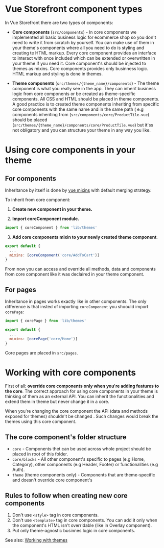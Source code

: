 # Vue Storefront component types
In Vue Storefront there are two types of components:

* <strong>Core components</strong> (`src/components`) - In core components we implemented all basic business logic for ecommerce shop so you don't need to write it from scratch by yourself. You can make use of them in your theme's components where all you need to do is styling and creating te HTML markup. Every core component provides an interface to interact with once included which can be extended or overwritten in your theme if you need it. Core component's should be injected to themes as mixins. Core components provides only businness logic. HTML markup and styling is done in themes.

* <strong>Theme components</strong> (`src/themes/{theme_name}/components`) - The theme component is what you really see in the app. They can inherit business logic from core components or be created as theme-specific components. All CSS and HTML should be placed in theme components. A good practice is to created theme components inheriting from specific core components with the same name and in the same path ( e.g components inheriting from (`src/components/core/ProductTile.vue`) should be placed  (`src/themes/{theme_name}/components/core/ProductTile.vue`) but it'ss not obligatory and you can structure your theme in any way you like.

# Using core components in your theme

## For components
Inheritance by itself is done by [vue mixins](https://vuejs.org/v2/guide/mixins.html) with default merging strategy.

To inherit from core component:

1. <strong>Create new component in your theme. </strong> 

2. <strong>Import coreComponent module.</strong>
```javascript
import { coreComponent } from 'lib/themes'
```
3. <strong>Add core components mixin to your newly created theme component</strong>.
```javascript
export default {
  ...
  mixins: [coreComponent('core/AddToCart')]
}
```
From now you can access and override all methods, data and components from core component like it was declaired in your theme component.


## For pages

Inheritance in pages works exactly like in other components. The only difference is that insted of importing `coreComponent` you shoould import `corePage`:
```javascript
import { corePage } from 'lib/themes'

export default {
  ...
  mixins: [corePage('core/Home')]
}
```
Core pages are placed in `src/pages`.

# Working with core components

First of all: <strong>override core components only when you're adding features to the core</strong>. The correct approach for using core components in your theme is thinking of them as an external API. You can inherit the functionalities and extend them in theme but never change it in a core.

When you're changing the core component the API (data and methods exposed for themes) shouldn't be changed . Such changes would break the themes using this core component.

## The core component's folder structure

* `core` - Components thet can be used across whole project should be placed in root of this folder. 
* `core/blocks` - All other component's specific to pages (e.g Home, Category), other components (e.g Header, Footer) or functionalities (e.g Auth).
* `theme` (theme components only) - Components that are theme-specific and doesn't override core component's

## Rules to follow when creating new core components

1. Don't use `<style>` tag in core components.
2. Don't use `<template>` tag in core components. You can add it only when the component's HTML isn't overridable (like in Overlay component).
3. Put only theme-agnostic businnes logic in core components.

See also: [Working with themes](https://github.com/DivanteLtd/vue-storefront/blob/master/doc/themes/Working%20with%20themes.md)


